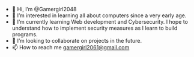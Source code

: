 - 👋 Hi, I’m @Gamergirl2048
- 👀 I’m interested in learning all about computers since a very early age.
- 🌱 I’m currently learning Web development and Cybersecurity. I hope to understand how to implement security measures as I learn to build programs. 
- 💞️ I’m looking to collaborate on projects in the future.
- 📫 How to reach me gamergirl2061@gmail.com

<!---
Gamergirl2048/Gamergirl2048 is a ✨ special ✨ repository because its `README.md` (this file) appears on your GitHub profile.
You can click the Preview link to take a look at your changes.
--->
